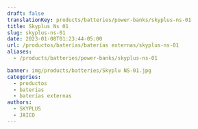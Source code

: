 ```yaml
---
draft: false
translationKey: products/batteries/power-banks/skyplus-ns-01
title: Skyplus Ns 01
slug: skyplus-ns-01
date: 2023-01-08T01:23:44-05:00
url: /productos/baterías/baterías externas/skyplus-ns-01
aliases:
  - /products/batteries/power-banks/skyplus-ns-01

banner: img/products/batteries/Skyplu NS-01.jpg
categories:
  - productos
  - baterías
  - baterías externas
authors:
  - SKYPLUS
  - JAICO
---
```

